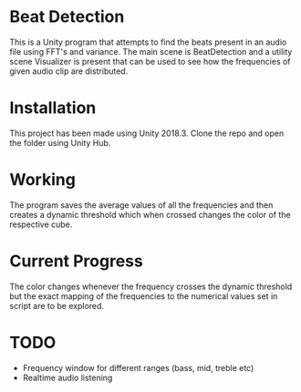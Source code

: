 # Beat Detection
This is a Unity program that attempts to find the beats present in an audio file using FFT's and variance. The main scene is BeatDetection and 
a utility scene Visualizer is present that can be used to see how the frequencies of given audio clip are distributed.

# Installation
This project has been made using Unity 2018.3. Clone the repo and open the folder using Unity Hub.

# Working
The program saves the average values of all the frequencies and then creates a dynamic threshold which when crossed changes the color of the 
respective cube.

# Current Progress
The color changes whenever the frequency crosses the dynamic threshold but the exact mapping of the frequencies to the numerical values set in 
script are to be explored. 

# TODO
- Frequency window for different ranges (bass, mid, treble etc)
- Realtime audio listening
